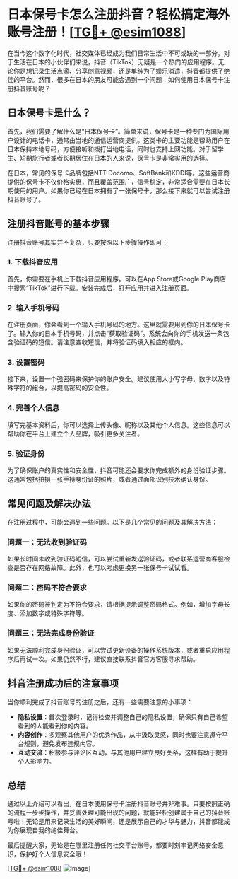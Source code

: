 # 日本保号卡怎么注册抖音？轻松搞定海外账号注册！[[TG💪+ @esim1088](https://t.me/s/esim1088)]

在当今这个数字化时代，社交媒体已经成为我们日常生活中不可或缺的一部分。对于生活在日本的小伙伴们来说，抖音（TikTok）无疑是一个热门的应用程序。无论你是想记录生活点滴、分享创意视频，还是单纯为了娱乐消遣，抖音都提供了绝佳的平台。然而，很多在日本的朋友可能会遇到一个问题：如何使用日本保号卡注册抖音账号呢？

## 日本保号卡是什么？

首先，我们需要了解什么是“日本保号卡”。简单来说，保号卡是一种专门为国际用户设计的电话卡，通常由当地的通信运营商提供。这类卡的主要功能是帮助用户在日本保持本地号码，方便接听和拨打当地电话，同时也支持上网功能。对于留学生、短期旅行者或者长期居住在日本的人来说，保号卡是非常实用的选择。

在日本，常见的保号卡品牌包括NTT Docomo、SoftBank和KDDI等。这些运营商提供的保号卡不仅价格实惠，而且覆盖范围广，信号稳定，非常适合需要在日本长期使用的用户。如果你已经在日本拥有了一张保号卡，那么接下来就可以尝试注册抖音账号了。

## 注册抖音账号的基本步骤

注册抖音账号其实并不复杂，只要按照以下步骤操作即可：

### 1. 下载抖音应用

首先，你需要在手机上下载抖音应用程序。可以在App Store或Google Play商店中搜索“TikTok”进行下载。安装完成后，打开应用并进入注册页面。

### 2. 输入手机号码

在注册页面，你会看到一个输入手机号码的地方。这里就需要用到你的日本保号卡了。输入你的日本手机号码，并点击“获取验证码”。系统会向你的手机发送一条包含验证码的短信。请注意查收短信，并将验证码填入相应的框内。

### 3. 设置密码

接下来，设置一个强密码来保护你的账户安全。建议使用大小写字母、数字以及特殊字符的组合，以提高密码的安全性。

### 4. 完善个人信息

填写完基本资料后，你可以选择上传头像、昵称以及其他个人信息。这些信息可以帮助你在平台上建立个人品牌，吸引更多关注者。

### 5. 验证身份

为了确保账户的真实性和安全性，抖音可能还会要求你完成额外的身份验证步骤。这通常包括拍摄一张手持身份证的照片，或者通过面部识别技术确认身份。

## 常见问题及解决办法

在注册过程中，可能会遇到一些问题。以下是几个常见的问题及其解决方法：

### 问题一：无法收到验证码

如果长时间未收到验证码短信，可以尝试重新发送验证码，或者联系运营商客服检查是否存在网络故障。此外，也可以考虑更换另一张保号卡试试看。

### 问题二：密码不符合要求

如果你的密码被判定为不符合要求，请根据提示调整密码格式。例如，增加字母长度、添加数字或特殊字符等。

### 问题三：无法完成身份验证

如果无法顺利完成身份验证，可以尝试更新设备的操作系统版本，或者重启应用程序后再试一次。如果仍然不行，建议直接联系抖音官方客服寻求帮助。

## 抖音注册成功后的注意事项

当你顺利完成了抖音账号的注册之后，还有一些需要注意的小事项：

- **隐私设置**：首次登录时，记得检查并调整自己的隐私设置，确保只有自己希望看到的人能看到你的内容。
- **内容创作**：多观察其他用户的优秀作品，从中汲取灵感，同时也要注意遵守平台规则，避免发布违规内容。
- **互动交流**：积极参与评论区互动，与其他用户建立良好关系，这样有助于提升个人影响力。

## 总结

通过以上介绍可以看出，在日本使用保号卡注册抖音账号并非难事。只要按照正确的流程一步步操作，并妥善处理可能出现的问题，就能轻松创建属于自己的抖音账号啦！无论是用来记录生活的美好瞬间，还是展示自己的才华与魅力，抖音都能成为你展现自我的绝佳舞台。

最后提醒大家，无论是在哪里注册任何社交平台账号，都要时刻牢记网络安全意识，保护好个人信息安全哦！

[[TG💪+ @esim1088](https://t.me/s/esim1088) ![Image](https://i.postimg.cc/4NQfJmqS/Snipaste-2025-05-13-00-14-12.png)]